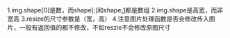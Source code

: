 1.img.shape[0]是数，而shape[:]和shape[:1](尽管只有一个元素)都是数组
2.img.shape是高宽，而非宽高
3.resize的尺寸参数是（宽，高）
4.注意图片处理函数是否会修改传入图片，一般有返回值的都不修改，不如reszie不会修改原图尺寸
